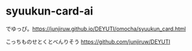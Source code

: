 # syuukun-card-ai
でゆっぴ。https://junjiruw.github.io/DEYUTI/omocha/syuukun_card.html

こっちものせとくとべんりそう https://github.com/junjiruw/DEYUTI
